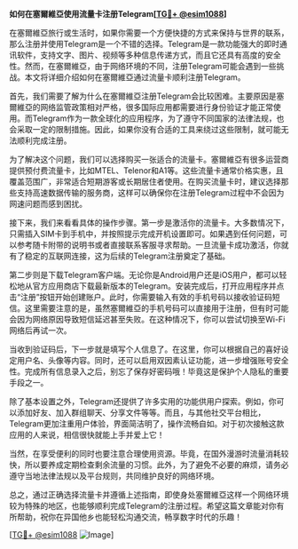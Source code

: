 **如何在塞爾維亞使用流量卡注册Telegram[[TG💪+ @esim1088](https://t.me/s/esim1088)]**

在塞爾維亞旅行或生活时，如果你需要一个方便快捷的方式来保持与世界的联系，那么注册并使用Telegram是一个不错的选择。Telegram是一款功能强大的即时通讯软件，支持文字、图片、视频等多种信息传递方式，而且它还具有高度的安全性。然而，在塞爾維亞，由于网络环境的不同，注册Telegram可能会遇到一些挑战。本文将详细介绍如何在塞爾維亞通过流量卡顺利注册Telegram。

首先，我们需要了解为什么在塞爾維亞注册Telegram会比较困难。主要原因是塞爾維亞的网络监管政策相对严格，很多国际应用都需要进行身份验证才能正常使用。而Telegram作为一款全球化的应用程序，为了遵守不同国家的法律法规，也会采取一定的限制措施。因此，如果你没有合适的工具来绕过这些限制，就可能无法顺利完成注册。

为了解决这个问题，我们可以选择购买一张适合的流量卡。塞爾維亞有很多运营商提供预付费流量卡，比如MTEL、Telenor和A1等。这些流量卡通常价格实惠，且覆盖范围广，非常适合短期游客或长期居住者使用。在购买流量卡时，建议选择那些支持高速数据传输的服务商，这样可以确保你在注册Telegram过程中不会因为网速问题而感到困扰。

接下来，我们来看看具体的操作步骤。第一步是激活你的流量卡。大多数情况下，只需插入SIM卡到手机中，并按照提示完成开机设置即可。如果遇到任何问题，可以参考随卡附带的说明书或者直接联系客服寻求帮助。一旦流量卡成功激活，你就有了稳定的互联网连接，这为后续的Telegram注册奠定了基础。

第二步则是下载Telegram客户端。无论你是Android用户还是iOS用户，都可以轻松地从官方应用商店下载最新版本的Telegram。安装完成后，打开应用程序并点击“注册”按钮开始创建账户。此时，你需要输入有效的手机号码以接收验证码短信。这里需要注意的是，虽然塞爾維亞的手机号码可以直接用于注册，但有时可能会因为网络原因导致短信延迟甚至失败。在这种情况下，你可以尝试切换至Wi-Fi网络后再试一次。

当收到验证码后，下一步就是填写个人信息了。在这里，你可以根据自己的喜好设定用户名、头像等内容。同时，还可以启用双因素认证功能，进一步增强账号安全性。完成所有信息录入之后，别忘了保存好密码哦！毕竟这是保护个人隐私的重要手段之一。

除了基本设置之外，Telegram还提供了许多实用的功能供用户探索。例如，你可以添加好友、加入群组聊天、分享文件等等。而且，与其他社交平台相比，Telegram更加注重用户体验，界面简洁明了，操作流畅自如。对于初次接触这款应用的人来说，相信很快就能上手并爱上它！

当然，在享受便利的同时也要注意合理使用资源。毕竟，在国外漫游时流量消耗较快，所以要养成定期检查剩余流量的习惯。此外，为了避免不必要的麻烦，请务必遵守当地法律法规以及平台规则，共同维护良好的网络环境。

总之，通过正确选择流量卡并遵循上述指南，即使身处塞爾維亞这样一个网络环境较为特殊的地区，也能够顺利完成Telegram的注册过程。希望这篇文章能对你有所帮助，祝你在异国他乡也能轻松沟通交流，畅享数字时代的乐趣！

[[TG💪+ @esim1088](https://t.me/s/esim1088) ![Image](https://i.postimg.cc/4NQfJmqS/Snipaste-2025-05-13-00-14-12.png)]